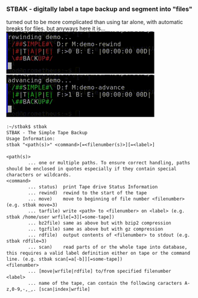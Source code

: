### STBAK - digitally label a tape backup and segment into "files"
turned out to be more complicated than using tar alone, with automatic breaks for files.
but anyways here it is...
![r](https://github.com/moddie666/stbak/blob/main/stbak_r.gif?raw=true)
![f](https://github.com/moddie666/stbak/blob/main/stbak_f.gif?raw=true)

```
:~/stbak$ stbak 
STBAK - The Simple Tape Backup
Usage Information:
stbak "<path(s)>" <command>[=<filenumber(s)>][=<label>]

<path(s)>
        ... one or multiple paths. To ensure correct handling, paths should be enclosed in quotes especially if they contain special characters or wildcards.
<command>
        ... status)  print Tape drive Status Information
        ... rewind)  rewind to the start of the tape
        ... move)    move to beginning of file number <filenumber> (e.g. stbak move=3)
        ... tarfile) write <path> to <filenumber> on <label> (e.g. stbak /home/user wrfile[=3][=some-tape])
        ... bz2file) same as above but with bzip2 compression
        ... tgzfile) same as above but with gz compression
        ... rdfile)  output contents of <filenumber> to stdout (e.g. stbak rdfile=3)
        ... scan)    read parts of or the whole tape into database, this requires a valid label definition either on tape or the command line. (e.g. stbak scan[=a[-b]][=some-tape])
<filenumber>
        ... [move|wrfile|rdfile] to/from specified filenumber
<label>
        ... name of the tape, can contain the following caracters A-z,0-9,-,_,. [scan|index|wrfile]
```
